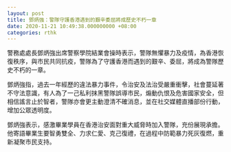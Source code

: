 ```yaml
---
layout: post
title: 鄧炳強：警隊守護香港遇到的艱辛委屈將成歷史不朽一章
date: 2020-11-21 10:49:38.000000000 +08:00
categories: rthk
---
```


警務處處長鄧炳強出席警察學院結業會操時表示，警隊無懼暴力及疫情，為香港恢復秩序，與市民共同抗疫，警隊為了守護香港而遇到的艱辛、委屈，將成為警隊歷史不朽的一章。

鄧炳強指，過去一年經歷的違法暴力事件，令治安及法治受嚴重衝擊，社會蔓延著不守法意識，有人為了一己私利抹黑警隊誤導市民，煽動仇恨及危害國家安全，但相信謠言止於智者，警隊亦會更主動澄清不確消息，並在社交媒體直播部份行動，增加公眾透明度。

鄧炳強表示，感激畢業學員在香港治安面對重大威脅時加入警隊，充份展現承擔。他寄語畢業生要智勇雙全、力求仁愛、克己復禮，在過程中防範暴力死灰復燃，重新凝聚市民支持。
